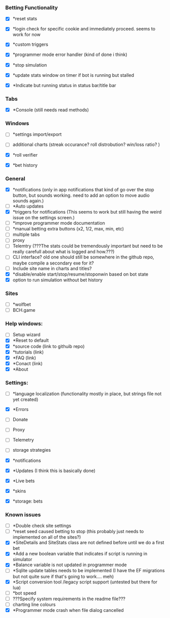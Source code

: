 ### Betting Functionality
- [x] *reset stats
- [x] *login check for specific cookie and immediately proceed. seems to work for now
- [x] *custom triggers
- [x] *programmer mode error handler (kind of done i think)
- [x] *stop simulation
- [x] *update stats window on timer if bot is running but stalled
- [x] *Indicate but running status in status bar/title bar

	
### Tabs
- [x] *Console (still needs read methods)

### Windows
- [ ] *settings import/export
- [ ] additional charts (streak occurance? roll distrobution? win/loss ratio? )
- [x] *roll verifier
- [x] *bet history


### General
- [x] *notifications (only in app notifications that kind of go over the stop button, but sounds working. need to add an option to move audio sounds again.)
- [ ] *Auto updates	
- [x] *triggers for notifications (This seems to work but still having the weird issue on the settings screen.)
- [ ] *improve programmer mode documentation
- [ ] *manual betting extra buttons (x2, 1/2, max, min, etc)
- [ ] multiple tabs
- [ ] proxy
- [ ] Telemtry (???The stats could be tremendously important but need to be really carefull about what is logged and how.???)
- [ ] CLI interface? old one should still be somewhere in the github repo, maybe compile a secondary exe for it?
- [ ] Include site name in charts and titles?
- [x] *disable/enable start/stop/resume/stoponwin based on bot state
- [x] option to run simulation without bet history

### Sites
- [ ] *wolfbet
- [ ] BCH.game

### Help windows:
- [ ] Setup wizard
- [x] *Reset to default
- [x] *source code (link to githuib repo)
- [x] *tutorials (link)
- [x] *FAQ (link)
- [x] *Conact (link)
- [x] *About

### Settings: 
- [ ] *language localization (functionality mostly in place, but strings file not yet created)
- [x] *Errors
- [ ] Donate
- [ ] Proxy
- [ ] Telemetry
- [ ] storage strategies
- [x] *notifications
- [x] *Updates (I think this is basically done)
- [x] *Live bets
- [x] *skins
- [x] *storage: bets


### Known issues
- [ ] *Double check site settings
- [ ] *reset seed caused betting to stop (this probably just needs to implemented on all of the sites?)
- [x] *SiteDetails and SiteStats class are not defined before until we do a first bet
- [x] *Add a new boolean variable that indicates if script is running in simulator
- [x] *Balance variable is not updated in programmer mode
- [ ] *Sqlite update tables needs to be implemented (I have the EF migrations but not quite sure if that's going to work.... meh)
- [x] *Script conversion tool /legacy script support (untested but there for lua)
- [ ] *bot speed
- [ ] ???Specify system requirements in the readme file???
- [ ] charting line colours
- [x] *Programmer mode crash when file dialog cancelled

